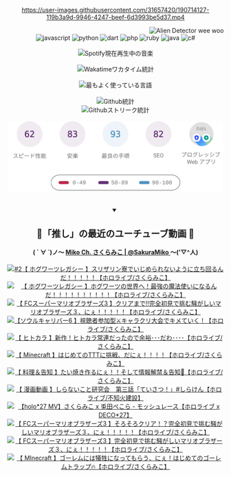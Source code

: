 <!-- START: HERO IMAGE GIF ////////// ////////// ////////// -->
<!-- <img src="@/../assets/img/gaming/ghost-of-tsushima.gif" width="100%"  alt="nellyXinwei's Hero Gif Image"/> -->
<!-- END: HERO IMAGE GIF ////////// ////////// ////////// -->

<div align="center" >  
  
<!-- START:ワンピース 第1015話「ルフィはRED ROCを使う」 -->
<https://user-images.githubusercontent.com/31657420/190714127-119b3a9d-9946-4247-beef-6d3993be5d37.mp4>
<!-- END:ワンピース 第1015話「ルフィはRED ROCを使う」 -->

<!-- START:VISITOR COUNTER -->
<div width="100%" align="right">

<img src="https://komarev.com/ghpvc/?username=nellyXinwei&label=🛸&color=grey&style=for-the-badge&labelcolor=ffffff" alt="Alien Detector wee woo"/>

</div>
<!-- END:VISITOR COUNTER -->

<!-- START: PROGRAMMING LANGUAGES -->
<!-- 色彩 Color Scheme:
#961E3A, #8A0D42, #5A0640, #4F265E, #2B355A, #3E759B, #CC4246,
#BB2649, #AD1052, #700750, #633075, #364270, #4E92C2, #FF5357
Sauce: https://www.webcreatorbox.com/inspiration/pantone-2023
-->

<img src="https://img.shields.io/badge/javascript%20-%23BB2649.svg?&style=for-the-badge&logo=javascript&logoColor=white&labelColor=961E3A" alt="javascript"/>
<img src="https://img.shields.io/badge/python%20-%23AD1052.svg?&style=for-the-badge&logo=python&logoColor=white&labelColor=8A0D42" alt="python" />
<img src="https://img.shields.io/badge/dart%20-%23700750.svg?&style=for-the-badge&logo=dart&logoColor=white&labelColor=5A0640" alt="dart"/>
<img src="https://img.shields.io/badge/php%20-%23633075.svg?&style=for-the-badge&logo=php&logoColor=white&labelColor=4F265E" alt="php"/>
<img src="https://img.shields.io/badge/ruby%20-%23364270.svg?&style=for-the-badge&logo=ruby&logoColor=white&labelColor=2B355A" alt="ruby"/>
<img src="https://img.shields.io/badge/java%20-%234E92C2.svg?&style=for-the-badge&logo=openjdk&logoColor=white&labelColor=3E759B" alt="java"/>
<img src="https://img.shields.io/badge/c%23-%23FF5357.svg?style=for-the-badge&logo=c-sharp&logoColor=white&labelColor=CC4246" alt="c#"/>  
<!-- END: PROGRAMMING LANGUAGES -->

<br>
<br>

<!-- START: MUSIC STATUS -->
  <!-- <a href="https://newojima-gsrs-20220114.vercel.app/api/now-playing?open">
    <img src="https://newojima-gsrs-20220114.vercel.app/api/now-playing" alt="Spotify現在再生中の音楽">
  </a> -->
  <img src="https://newojima-grss-20230114.vercel.app/api/spotify?border_color=transparent" alt="Spotify現在再生中の音楽" width="280px">
<!-- END: MUSIC STATUS -->

<br>
<br>

<!-- START: GITHUB STATUS -->
<!-- 色彩 Color Scheme:  #BB2649, #AD1052, #700750, #633075 -->
<img align="center" src="https://newojima-grs-20230109.vercel.app/api/wakatime?username=newojima&layout=compact&langs_count=10&locale=ja&hide_title=false&title_color=fff&hide_border=true&text_color=fff&bg_color=BB2649,BB2649,633075,633075&hide=other,css,html,bash,xml,git%20config,makefile,properties,yaml,markdown,text,json,jsx" alt="Wakatimeワカタイム統計"/>

<br>
<br>

<!-- 色彩 Color Scheme:  #633075, #364270, #4E92C2 -->
  <img align="center" src="https://newojima-grs-20230109.vercel.app/api/top-langs?username=newojima&layout=compact&text_color=fff&icon_color=fff&hide_border=true&&locale=ja&hide_title=false&title_color=fff&include_all_commits=true&card_width=445&langs_count=11&hide=c%23,powershell,shaderlab,hlsl,makefile,jupyter%20notebook,python,html,css,shell,batchfile,less,liquid,hack,scss&bg_color=4F265E,633075,4E92C2" alt="最もよく使っている言語"/>

<br>
<br>

<!-- 色彩 Color Scheme:  #4E92C2, #FF5357 -->
  <img align="center" src="https://newojima-grs-20230109.vercel.app/api?username=newojima&show_icons=true&&locale=ja&title_color=fff&text_color=fff&icon_color=fff&hide_border=true&hide_title=false&count_private=true&include_all_commits=true&card_width=495&disable_animations=true&bg_color=4E92C2,4E92C2,FF5357" alt="Github統計"/>

<br>

<img align="center" src="https://streak-stats.demolab.com?user=newojima&theme=dark&hide_border=true&locale=ja&ring=BB2649&stroke=222222&background=151515&sideLabels=BB2649&currStreakLabel=ffffff&border=BB2649&fire=FF5357&currStreakNum=ffffff&sideNums=FF5357&dates=ffffff" alt="Githubストリーク統計"/>

<br>
<br>

  <img align="center" width="500px" src="@/../assets/img/page-insights.svg" alt="Githubページの洞察"/>
  
</div>
<!-- END: GITHUB STATUS -->

<br>
<br>

<div align="center">
<details open>
  <summary>

  </summary>

  <h2 align="center">🌸「推し」の最近のユーチューブ動画 🌸</h2>
  <h4>
  ( ´ ∀ `)ノ～ 
  <a href="https://www.youtube.com/@SakuraMiko">Miko Ch. さくらみこ | @SakuraMiko
  </a>
   ～('▽^人)
  </h4>

  <!-- BEGIN YOUTUBE-CARDS -->
<a href="https://www.youtube.com/watch?v=Q0xnMiLK-Ps"><img src="https://ytcards.demolab.com/?id=Q0xnMiLK-Ps&title=%232%E3%80%90+%E3%83%9B%E3%82%B0%E3%83%AF%E3%83%BC%E3%83%84%E3%83%AC%E3%82%AC%E3%82%B7%E3%83%BC+%E3%80%91%E3%82%B9%E3%83%AA%E3%82%B6%E3%83%AA%E3%83%B3%E5%AF%AE%E3%81%A7%E3%81%84%E3%81%98%E3%82%81%E3%82%89%E3%82%8C%E3%81%AA%E3%81%84%E3%82%88%E3%81%86%E3%81%AB%E7%AB%8B%E3%81%A1%E5%9B%9E%E3%82%8B%E3%82%93%E3%81%A0%EF%BC%81%EF%BC%81%EF%BC%81%EF%BC%81%EF%BC%81%E3%80%90%E3%83%9B%E3%83%AD%E3%83%A9%E3%82%A4%E3%83%96%2F%E3%81%95%E3%81%8F%E3%82%89%E3%81%BF%E3%81%93%E3%80%91&lang=ja&timestamp=1675934254&background_color=%230d1117&title_color=%23ffffff&stats_color=%23dedede&width=187&duration=0" alt="#2【 ホグワーツレガシー 】スリザリン寮でいじめられないように立ち回るんだ！！！！！【ホロライブ/さくらみこ】" title="#2【 ホグワーツレガシー 】スリザリン寮でいじめられないように立ち回るんだ！！！！！【ホロライブ/さくらみこ】"></a>
<a href="https://www.youtube.com/watch?v=1suAIUJn4m8"><img src="https://ytcards.demolab.com/?id=1suAIUJn4m8&title=%E3%80%90+%E3%83%9B%E3%82%B0%E3%83%AF%E3%83%BC%E3%83%84%E3%83%AC%E3%82%AC%E3%82%B7%E3%83%BC+%E3%80%91%E3%83%9B%E3%82%B0%E3%83%AF%E3%83%BC%E3%83%84%E3%81%AE%E4%B8%96%E7%95%8C%E3%81%B8%EF%BC%81%E6%9C%80%E5%BC%B7%E3%81%AE%E9%AD%94%E6%B3%95%E4%BD%BF%E3%81%84%E3%81%AB%E3%81%AA%E3%82%8B%E3%82%93%E3%81%A0%EF%BC%81%EF%BC%81%EF%BC%81%EF%BC%81%EF%BC%81%EF%BC%81%EF%BC%81%EF%BC%81%EF%BC%81%EF%BC%81%E3%80%90%E3%83%9B%E3%83%AD%E3%83%A9%E3%82%A4%E3%83%96%2F%E3%81%95%E3%81%8F%E3%82%89%E3%81%BF%E3%81%93%E3%80%91&lang=ja&timestamp=1675877422&background_color=%230d1117&title_color=%23ffffff&stats_color=%23dedede&width=187&duration=18319" alt="【 ホグワーツレガシー 】ホグワーツの世界へ！最強の魔法使いになるんだ！！！！！！！！！！【ホロライブ/さくらみこ】" title="【 ホグワーツレガシー 】ホグワーツの世界へ！最強の魔法使いになるんだ！！！！！！！！！！【ホロライブ/さくらみこ】"></a>
<a href="https://www.youtube.com/watch?v=YrcTKMAqrNo"><img src="https://ytcards.demolab.com/?id=YrcTKMAqrNo&title=%E3%80%90+FC%E3%82%B9%E3%83%BC%E3%83%91%E3%83%BC%E3%83%9E%E3%83%AA%E3%82%AA%E3%83%96%E3%83%A9%E3%82%B6%E3%83%BC%E3%82%BA3+%E3%80%91%E3%82%AF%E3%83%AA%E3%82%A2%E3%81%BE%E3%81%A7%E2%80%BC%E5%AE%8C%E5%85%A8%E5%88%9D%E8%A6%8B%E3%81%A7%E6%8C%91%E3%82%80%E9%A8%92%E3%81%8C%E3%81%97%E3%81%84%E3%83%9E%E3%83%AA%E3%82%AA%E3%83%96%E3%83%A9%E3%82%B6%E3%83%BC%E3%82%BA%EF%BC%93%E3%80%81%E3%81%AB%E3%81%87%EF%BC%81%EF%BC%81%EF%BC%81%EF%BC%81%EF%BC%81%E3%80%90%E3%83%9B%E3%83%AD%E3%83%A9%E3%82%A4%E3%83%96%2F%E3%81%95%E3%81%8F%E3%82%89%E3%81%BF%E3%81%93%E3%80%91&lang=ja&timestamp=1675795219&background_color=%230d1117&title_color=%23ffffff&stats_color=%23dedede&width=187&duration=24621" alt="【 FCスーパーマリオブラザーズ3 】クリアまで‼完全初見で挑む騒がしいマリオブラザーズ３、にぇ！！！！！【ホロライブ/さくらみこ】" title="【 FCスーパーマリオブラザーズ3 】クリアまで‼完全初見で挑む騒がしいマリオブラザーズ３、にぇ！！！！！【ホロライブ/さくらみこ】"></a>
<a href="https://www.youtube.com/watch?v=KkxrOG-sgWM"><img src="https://ytcards.demolab.com/?id=KkxrOG-sgWM&title=%E3%80%90%E3%82%BD%E3%82%A6%E3%83%AB%E3%82%AD%E3%83%A3%E3%83%AA%E3%83%90%E3%83%BC6+%E3%80%91%E8%A6%96%E8%81%B4%E8%80%85%E5%8F%82%E5%8A%A0%E5%9E%8B%E2%9A%94%E3%82%AD%E3%83%A3%E3%83%A9%E3%82%AF%E3%83%AA%E5%A4%A7%E4%BC%9A%E3%81%A7%E3%82%AD%E3%83%A1%E3%81%A6%E3%81%84%E3%81%8F%EF%BC%81%E3%80%90%E3%83%9B%E3%83%AD%E3%83%A9%E3%82%A4%E3%83%96%2F%E3%81%95%E3%81%8F%E3%82%89%E3%81%BF%E3%81%93%E3%80%91&lang=ja&timestamp=1675696219&background_color=%230d1117&title_color=%23ffffff&stats_color=%23dedede&width=187&duration=8511" alt="【ソウルキャリバー6 】視聴者参加型⚔キャラクリ大会でキメていく！【ホロライブ/さくらみこ】" title="【ソウルキャリバー6 】視聴者参加型⚔キャラクリ大会でキメていく！【ホロライブ/さくらみこ】"></a>
<a href="https://www.youtube.com/watch?v=Ura7B2S6Pio"><img src="https://ytcards.demolab.com/?id=Ura7B2S6Pio&title=%E3%80%90+%E3%83%92%E3%83%88%E3%82%AB%E3%83%A9++%E3%80%91%E6%96%B0%E4%BD%9C%EF%BC%81%E3%83%92%E3%83%88%E3%82%AB%E3%83%A9%E5%B8%B8%E9%80%A3%E3%81%A0%E3%81%A3%E3%81%9F%E3%81%AE%E3%81%A7%E4%BD%99%E8%A3%95%EF%BD%A5%EF%BD%A5%EF%BD%A5%E3%81%A0%E3%82%8F%EF%BD%A5%EF%BD%A5%EF%BD%A5%EF%BD%A5%E3%80%90%E3%83%9B%E3%83%AD%E3%83%A9%E3%82%A4%E3%83%96%2F%E3%81%95%E3%81%8F%E3%82%89%E3%81%BF%E3%81%93%E3%80%91&lang=ja&timestamp=1675614815&background_color=%230d1117&title_color=%23ffffff&stats_color=%23dedede&width=187&duration=10843" alt="【 ヒトカラ  】新作！ヒトカラ常連だったので余裕･･･だわ････【ホロライブ/さくらみこ】" title="【 ヒトカラ  】新作！ヒトカラ常連だったので余裕･･･だわ････【ホロライブ/さくらみこ】"></a>
<a href="https://www.youtube.com/watch?v=jbefFZEwh9U"><img src="https://ytcards.demolab.com/?id=jbefFZEwh9U&title=%E3%80%90+Minecraft+%E3%80%91%E3%81%AF%E3%81%98%E3%82%81%E3%81%A6%E3%81%AETTT%E3%81%AB%E6%8C%91%E6%88%A6%E3%80%81%E3%81%A0%E3%81%AB%E3%81%87%EF%BC%81%EF%BC%81%EF%BC%81%EF%BC%81%E3%80%90%E3%83%9B%E3%83%AD%E3%83%A9%E3%82%A4%E3%83%96%2F%E3%81%95%E3%81%8F%E3%82%89%E3%81%BF%E3%81%93%E3%80%91&lang=ja&timestamp=1675356269&background_color=%230d1117&title_color=%23ffffff&stats_color=%23dedede&width=187&duration=18157" alt="【 Minecraft 】はじめてのTTTに挑戦、だにぇ！！！！【ホロライブ/さくらみこ】" title="【 Minecraft 】はじめてのTTTに挑戦、だにぇ！！！！【ホロライブ/さくらみこ】"></a>
<a href="https://www.youtube.com/watch?v=5pf7lYYEgDU"><img src="https://ytcards.demolab.com/?id=5pf7lYYEgDU&title=%E3%80%90+%E6%96%99%E7%90%86%EF%BC%86%E5%91%8A%E7%9F%A5+%E3%80%91%E3%81%9F%E3%81%84%E7%84%BC%E3%81%8D%E4%BD%9C%E3%82%8B%E3%81%AB%E3%81%87%EF%BC%81%EF%BC%81%E3%81%9D%E3%81%97%E3%81%A6%E6%83%85%E5%A0%B1%E8%A7%A3%E7%A6%81%EF%BC%86%E5%91%8A%E7%9F%A5%F0%9F%8E%89%E3%80%90%E3%83%9B%E3%83%AD%E3%83%A9%E3%82%A4%E3%83%96%2F%E3%81%95%E3%81%8F%E3%82%89%E3%81%BF%E3%81%93%E3%80%91&lang=ja&timestamp=1674997281&background_color=%230d1117&title_color=%23ffffff&stats_color=%23dedede&width=187&duration=5101" alt="【 料理＆告知 】たい焼き作るにぇ！！そして情報解禁＆告知🎉【ホロライブ/さくらみこ】" title="【 料理＆告知 】たい焼き作るにぇ！！そして情報解禁＆告知🎉【ホロライブ/さくらみこ】"></a>
<a href="https://www.youtube.com/watch?v=RIjVE-Ubjb4"><img src="https://ytcards.demolab.com/?id=RIjVE-Ubjb4&title=%E3%80%90+%E6%BC%AB%E7%94%BB%E5%8B%95%E7%94%BB+%E3%80%91%E3%81%97%E3%82%89%E3%81%AA%E3%81%84%E3%81%93%E3%81%A8%E7%A0%94%E7%A9%B6%E4%BC%9A%E3%80%80%E7%AC%AC%E4%B8%89%E8%A9%B1%E3%80%8C%E3%81%A6%E3%81%84%E3%81%95%E3%81%A4%EF%BC%81%E3%80%8D%23%E3%81%97%E3%82%89%E3%81%91%E3%82%93%E3%80%90%E3%83%9B%E3%83%AD%E3%83%A9%E3%82%A4%E3%83%96%2F%E4%B8%8D%E7%9F%A5%E7%81%AB%E5%BB%BA%E8%A8%AD%E3%80%91&lang=ja&timestamp=1674903610&background_color=%230d1117&title_color=%23ffffff&stats_color=%23dedede&width=187&duration=203" alt="【 漫画動画 】しらないこと研究会　第三話「ていさつ！」#しらけん【ホロライブ/不知火建設】" title="【 漫画動画 】しらないこと研究会　第三話「ていさつ！」#しらけん【ホロライブ/不知火建設】"></a>
<a href="https://www.youtube.com/watch?v=_ZJ8MrEXIio"><img src="https://ytcards.demolab.com/?id=_ZJ8MrEXIio&title=%E3%80%90holo%2A27+MV%E3%80%91%E3%81%95%E3%81%8F%E3%82%89%E3%81%BF%E3%81%93+x+%E5%85%8E%E7%94%B0%E3%81%BA%E3%81%93%E3%82%89+-+%E3%83%A2%E3%83%83%E3%82%B7%E3%83%A5%E3%83%AC%E3%83%BC%E3%82%B9%E3%80%90%E3%83%9B%E3%83%AD%E3%83%A9%E3%82%A4%E3%83%96+x+DECO%2A27%E3%80%91&lang=ja&timestamp=1674813608&background_color=%230d1117&title_color=%23ffffff&stats_color=%23dedede&width=187&duration=200" alt="【holo*27 MV】さくらみこ x 兎田ぺこら - モッシュレース【ホロライブ x DECO*27】" title="【holo*27 MV】さくらみこ x 兎田ぺこら - モッシュレース【ホロライブ x DECO*27】"></a>
<a href="https://www.youtube.com/watch?v=TacV2hye19Q"><img src="https://ytcards.demolab.com/?id=TacV2hye19Q&title=%E3%80%90+FC%E3%82%B9%E3%83%BC%E3%83%91%E3%83%BC%E3%83%9E%E3%83%AA%E3%82%AA%E3%83%96%E3%83%A9%E3%82%B6%E3%83%BC%E3%82%BA3+%E3%80%91%E3%81%9D%E3%82%8D%E3%81%9D%E3%82%8D%E3%82%AF%E3%83%AA%E3%82%A2%EF%BC%81%EF%BC%9F%E5%AE%8C%E5%85%A8%E5%88%9D%E8%A6%8B%E3%81%A7%E6%8C%91%E3%82%80%E9%A8%92%E3%81%8C%E3%81%97%E3%81%84%E3%83%9E%E3%83%AA%E3%82%AA%E3%83%96%E3%83%A9%E3%82%B6%E3%83%BC%E3%82%BA%EF%BC%93%E3%80%81%E3%81%AB%E3%81%87%EF%BC%81%EF%BC%81%EF%BC%81%EF%BC%81%EF%BC%81%E3%80%90%E3%83%9B%E3%83%AD%E3%83%A9%E3%82%A4%E3%83%96%2F%E3%81%95%E3%81%8F%E3%82%89%E3%81%BF%E3%81%93%E3%80%91&lang=ja&timestamp=1674750707&background_color=%230d1117&title_color=%23ffffff&stats_color=%23dedede&width=187&duration=18269" alt="【 FCスーパーマリオブラザーズ3 】そろそろクリア！？完全初見で挑む騒がしいマリオブラザーズ３、にぇ！！！！！【ホロライブ/さくらみこ】" title="【 FCスーパーマリオブラザーズ3 】そろそろクリア！？完全初見で挑む騒がしいマリオブラザーズ３、にぇ！！！！！【ホロライブ/さくらみこ】"></a>
<a href="https://www.youtube.com/watch?v=Crx7CsuaEKc"><img src="https://ytcards.demolab.com/?id=Crx7CsuaEKc&title=%E3%80%90+FC%E3%82%B9%E3%83%BC%E3%83%91%E3%83%BC%E3%83%9E%E3%83%AA%E3%82%AA%E3%83%96%E3%83%A9%E3%82%B6%E3%83%BC%E3%82%BA3+%E3%80%91%E5%AE%8C%E5%85%A8%E5%88%9D%E8%A6%8B%E3%81%A7%E6%8C%91%E3%82%80%E9%A8%92%E3%81%8C%E3%81%97%E3%81%84%E3%83%9E%E3%83%AA%E3%82%AA%E3%83%96%E3%83%A9%E3%82%B6%E3%83%BC%E3%82%BA%EF%BC%93%E3%80%81%E3%81%AB%E3%81%87%EF%BC%81%EF%BC%81%EF%BC%81%EF%BC%81%EF%BC%81%E3%80%90%E3%83%9B%E3%83%AD%E3%83%A9%E3%82%A4%E3%83%96%2F%E3%81%95%E3%81%8F%E3%82%89%E3%81%BF%E3%81%93%E3%80%91&lang=ja&timestamp=1674667185&background_color=%230d1117&title_color=%23ffffff&stats_color=%23dedede&width=187&duration=16380" alt="【 FCスーパーマリオブラザーズ3 】完全初見で挑む騒がしいマリオブラザーズ３、にぇ！！！！！【ホロライブ/さくらみこ】" title="【 FCスーパーマリオブラザーズ3 】完全初見で挑む騒がしいマリオブラザーズ３、にぇ！！！！！【ホロライブ/さくらみこ】"></a>
<a href="https://www.youtube.com/watch?v=RSOhbzq25B4"><img src="https://ytcards.demolab.com/?id=RSOhbzq25B4&title=%E3%80%90+MInecraft+%E3%80%91%E3%82%B4%E3%83%BC%E3%83%AC%E3%83%A0%E3%81%AB%E3%81%AF%E7%8A%A0%E7%89%B2%E3%81%AB%E3%81%AA%E3%81%A3%E3%81%A6%E3%82%82%E3%82%89%E3%81%86%E3%80%81%E3%81%AB%E3%81%87%EF%BC%81%E3%81%AF%E3%81%98%E3%82%81%E3%81%A6%E3%81%AE%E3%82%B4%E3%83%BC%E3%83%AC%E3%83%A0%E3%83%88%E3%83%A9%E3%83%83%E3%83%97%F0%9F%94%A5%E3%80%90%E3%83%9B%E3%83%AD%E3%83%A9%E3%82%A4%E3%83%96%2F%E3%81%95%E3%81%8F%E3%82%89%E3%81%BF%E3%81%93%E3%80%91&lang=ja&timestamp=1674582347&background_color=%230d1117&title_color=%23ffffff&stats_color=%23dedede&width=187&duration=19629" alt="【 MInecraft 】ゴーレムには犠牲になってもらう、にぇ！はじめてのゴーレムトラップ🔥【ホロライブ/さくらみこ】" title="【 MInecraft 】ゴーレムには犠牲になってもらう、にぇ！はじめてのゴーレムトラップ🔥【ホロライブ/さくらみこ】"></a>
<!-- END YOUTUBE-CARDS -->

</div>
  
</details>
